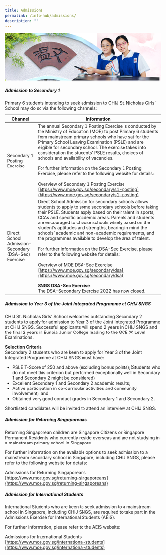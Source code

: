 ```yaml
---
title: Admissions
permalink: /info-hub/admissions/
description: ""
---
```

![](/images/01%20Banner%20Photos/06%20subpage%20infohub.jpg)

##### **Admission to Secondary 1**&nbsp;

Primary 6 students intending to seek admission to CHIJ St. Nicholas Girls’ School may do so via the following channels:&nbsp;

| Channel | Information |
| -------- | -------- |
| Secondary 1<br>Posting Exercise | The annual Secondary 1 Posting Exercise is conducted by the Ministry of Education (MOE) to post Primary 6 students from mainstream primary schools who have sat for the Primary School Leaving Examination (PSLE) and are eligible for secondary school. The exercise takes into consideration the students’ PSLE results, choices of schools and availability of vacancies.<br><br>For further information on the Secondary 1 Posting Exercise, please refer to the following website for details: <br><br>Overview of Secondary 1 Posting Exercise<br>[https://www.moe.gov.sg/secondary/s1-posting](https://www.moe.gov.sg/secondary/s1-posting) |
| Direct School Admission-Secondary<br>(DSA-Sec) Exercise | Direct School Admission for secondary schools allows students to apply to some secondary schools before taking their PSLE. Students apply based on their talent in sports, CCAs and specific academic areas. Parents and students are encouraged to choose schools wisely based on the student’s aptitudes and strengths, bearing in mind the schools’ academic and non-academic requirements, and the programmes available to develop the area of talent.<br><br>For further information on the DSA-Sec Exercise, please refer to the following website for details:<br><br>Overview of MOE DSA-Sec Exercise<br>[https://www.moe.gov.sg/secondary/dsa](https://www.moe.gov.sg/secondary/dsa)<br><br>**SNGS DSA-Sec Exercise**<br>The DSA-Secondary Exercise 2022 has now closed. |

##### **Admission to Year 3 of the Joint Integrated Programme at CHIJ SNGS**&nbsp;

CHIJ St. Nicholas Girls’ School welcomes outstanding Secondary 2 students to apply for admission to Year 3 of the Joint Integrated Programme at CHIJ SNGS. Successful applicants will spend 2 years in CHIJ SNGS and the final 2 years in Eunoia Junior College leading to the GCE ‘A’ Level Examinations.&nbsp;

**Selection Criteria**<br>
Secondary 2 students who are keen to apply for Year 3 of the Joint Integrated Programme at CHIJ SNGS must have:

*   PSLE T-Score of 250 and above (excluding bonus points);(Students who do not meet this criterion but performed exceptionally well in Secondary 1 and Secondary 2 might be considered)
*   Excellent Secondary 1 and Secondary 2 academic results;
*   Active participation in co-curricular activities and community involvement; &nbsp;and
*   Obtained very good conduct grades in Secondary 1 and Secondary 2.

Shortlisted candidates will be invited to attend an interview at CHIJ SNGS.&nbsp;  
  
##### **Admission for Returning Singaporeans**&nbsp; 

Returning Singaporean children are Singapore Citizens or Singapore Permanent Residents who currently reside overseas and are not studying in a mainstream primary school in Singapore.&nbsp;

For further information on the available options to seek admission to a mainstream secondary school in Singapore, including CHIJ SNGS, please refer to the following website for details:&nbsp;

Admissions for Returning Singaporeans&nbsp;  
[https://www.moe.gov.sg/returning-singaporeans](https://www.moe.gov.sg/returning-singaporeans)  
  
##### **Admission for International Students**&nbsp; 
International Students who are keen to seek admission to a mainstream school in Singapore, including CHIJ SNGS, are required to take part in the Admissions Exercise for International Students (AEIS).&nbsp;

For further information, please refer to the AEIS website:&nbsp;
 
Admissions for International Students&nbsp;  
[https://www.moe.gov.sg/international-students](https://www.moe.gov.sg/international-students)